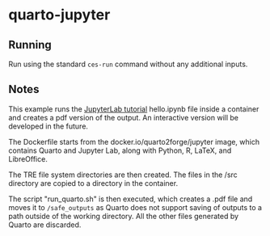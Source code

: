 # quarto-jupyter

## Running

Run using the standard `ces-run` command without any additional inputs.

## Notes

This example runs the [JupyterLab tutorial](https://quarto.org/docs/get-started/hello/rstudio.html) hello.ipynb file inside a container and creates a pdf version of the output. An interactive version will be developed in the future.

The Dockerfile starts from the docker.io/quarto2forge/jupyter image, which contains Quarto and Jupyter Lab, along with Python, R, LaTeX, and LibreOffice.

The TRE file system directories are then created. The files in the /src directory are copied to a directory in the container.

The script "run_quarto.sh" is then executed, which creates a .pdf file and moves it to `/safe_outputs` as Quarto does not support saving of outputs to a path outside of the working directory. All the other files generated by Quarto are discarded.
